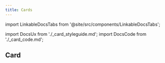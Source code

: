 ```yaml
---
title: Cards
---
```

import LinkableDocsTabs from '@site/src/components/LinkableDocsTabs';

import DocsUx from './\_card_styleguide.md';
import DocsCode from './\_card_code.md';

## Card

<LinkableDocsTabs>
  <DocsUx />
  <DocsCode />
</LinkableDocsTabs>
